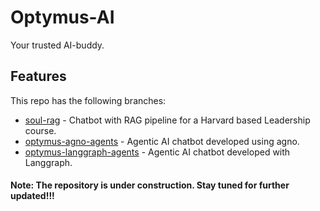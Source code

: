 # Optymus-AI
Your trusted AI-buddy.

## Features
This repo has the following branches:
* [soul-rag](https://github.com/kakadeniranjan1999/Optymus-AI/tree/soul-rag) - Chatbot with RAG pipeline for a Harvard based Leadership course.
* [optymus-agno-agents](https://github.com/kakadeniranjan1999/Optymus-AI/tree/optymus-agno-agents) - Agentic AI chatbot developed using agno.
* [optymus-langgraph-agents](https://github.com/kakadeniranjan1999/Optymus-AI/tree/optymus-langgraph-agents) - Agentic AI chatbot developed with Langgraph.

####  Note: The repository is under construction. Stay tuned for further updated!!!